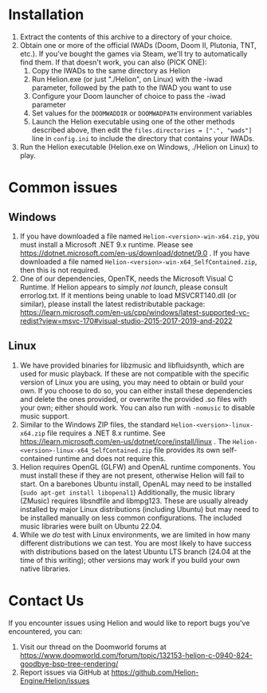 # Installation

1. Extract the contents of this archive to a directory of your choice.
2. Obtain one or more of the official IWADs (Doom, Doom II, Plutonia, TNT, etc.).  If you've bought the games via Steam, we'll try to automatically find them.  If that doesn't work, you can also (PICK ONE):
    1. Copy the IWADs to the same directory as Helion
    2. Run Helion.exe (or just "./Helion", on Linux) with the -iwad parameter, followed by the path to the IWAD you want to use
    3. Configure your Doom launcher of choice to pass the -iwad parameter
    4. Set values for the `DOOMWADDIR` or `DOOMWADPATH` environment variables
    5. Launch the Helion executable using one of the other methods described above, then edit the `files.directories = [".", "wads"]` line in `config.ini` to include the directory that contains your IWADs.
4. Run the Helion executable (Helion.exe on Windows, ./Helion on Linux) to play.

# Common issues

## Windows

1. If you have downloaded a file named `Helion-<version>-win-x64.zip`, you must install a Microsoft .NET 9.x runtime.  Please see https://dotnet.microsoft.com/en-us/download/dotnet/9.0 .  If you have downloaded a file named `Helion-<version>-win-x64_SelfContained.zip`, then this is not required.
2. One of our dependencies, OpenTK, needs the Microsoft Visual C Runtime.  If Helion appears to simply _not launch_, please consult errorlog.txt.  If it mentions being unable to load MSVCRT140.dll (or similar), please install the latest redistributable package: https://learn.microsoft.com/en-us/cpp/windows/latest-supported-vc-redist?view=msvc-170#visual-studio-2015-2017-2019-and-2022

## Linux

1.  We have provided binaries for libzmusic and libfluidsynth, which are used for music playback.  If these are not compatible with the specific version of Linux you are using, you may need to obtain or build your own.  If you choose to do so, you can either install these dependencies and delete the ones provided, or overwrite the provided .so files with your own; either should work.  You can also run with `-nomusic` to disable music support.
2.  Similar to the Windows ZIP files, the standard `Helion-<version>-linux-x64.zip` file requires a .NET 8.x runtime.  See https://learn.microsoft.com/en-us/dotnet/core/install/linux .  The `Helion-<version>-linux-x64_SelfContained.zip` file provides its own self-contained runtime and does not require this.
3.  Helion requires OpenGL (GLFW) and OpenAL runtime components.  You must install these if they are not present, otherwise Helion will fail to start.  On a barebones Ubuntu install, OpenAL may need to be installed (`sudo apt-get install libopenal1`)  Additionally, the music library (ZMusic) requires libsndfile and libmpg123.  These are usually already installed by major Linux distributions (including Ubuntu) but may need to be installed manually on less common configurations.  The included music libraries were built on Ubuntu 22.04.
4.  While we _do_ test with Linux environments, we are limited in how many different distributions we can test.  You are most likely to have success with distributions based on the latest Ubuntu LTS branch (24.04 at the time of this writing); other versions may work if you build your own native libraries.

# Contact Us

If you encounter issues using Helion and would like to report bugs you've encountered, you can:
1. Visit our thread on the Doomworld forums at https://www.doomworld.com/forum/topic/132153-helion-c-0940-824-goodbye-bsp-tree-rendering/
2. Report issues via GitHub at https://github.com/Helion-Engine/Helion/issues

